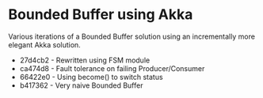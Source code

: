 # Bounded Buffer using Akka

Various iterations of a Bounded Buffer solution using an incrementally
more elegant Akka solution.

* 27d4cb2 - Rewritten using FSM module
* ca474d8 - Fault tolerance on failing Producer/Consumer
* 66422e0 - Using become() to switch status
* b417362 - Very naive Bounded Buffer

